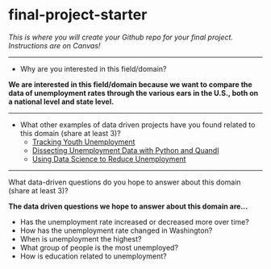 # final-project-starter

*This is where you will create your Github repo for your final project. Instructions are on Canvas!*
***
- Why are you interested in this field/domain?

**We are interested in this field/domain because we want to compare the data of unemployment rates through the various ears in the U.S., both on a national level and state level.**
***
- What other examples of data driven projects have you found related to this domain (share at least 3)?
  - [Tracking Youth Unemployment](https://www.mathematica.org/projects/tracking-youth-unemployment-during-the-covid-19-pandemic)
  - [Dissecting Unemployment Data with Python and Quandl](https://towardsdatascience.com/dissecting-unemployment-data-with-python-and-quandl-4d6d5d0fcdcd)
  - [Using Data Science to Reduce Unemployment](https://datascience.columbia.edu/news/2019/using-data-science-to-reduce-unemployment/)

***
What data-driven questions do you hope to answer about this domain (share at least 3)?

**The data driven questions we hope to answer about this domain are...**

- Has the unemployment rate increased or decreased more over time?
- How has the unemployment rate changed in Washington?
- When is unemployment the highest?
- What group of people is the most unemployed?
- How is education related to unemployment?
